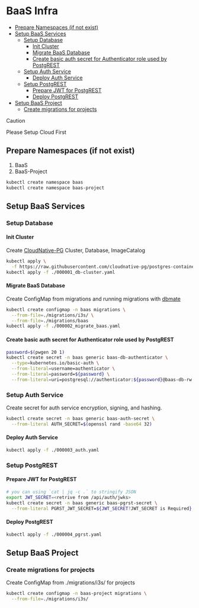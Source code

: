 # BaaS Infra

<!-- toc -->

- [Prepare Namespaces (if not exist)](#prepare-namespaces-if-not-exist)
- [Setup BaaS Services](#setup-baas-services)
  * [Setup Database](#setup-database)
    + [Init Cluster](#init-cluster)
    + [Migrate BaaS Database](#migrate-baas-database)
    + [Create basic auth secret for Authenticator role used by PostgREST](#create-basic-auth-secret-for-authenticator-role-used-by-postgrest)
  * [Setup Auth Service](#setup-auth-service)
    + [Deploy Auth Service](#deploy-auth-service)
  * [Setup PostgREST](#setup-postgrest)
    + [Prepare JWT for PostgREST](#prepare-jwt-for-postgrest)
    + [Deploy PostgREST](#deploy-postgrest)
- [Setup BaaS Project](#setup-baas-project)
  * [Create migrations for projects](#create-migrations-for-projects)

<!-- tocstop -->

> [!CAUTION]
> Please Setup Cloud First

## Prepare Namespaces (if not exist)

1. BaaS
2. BaaS-Project

```sh
kubectl create namespace baas
kubectl create namespace baas-project
```

## Setup BaaS Services

### Setup Database

#### Init Cluster

Create [CloudNative-PG](https://github.com/cloudnative-pg/cloudnative-pg) Cluster, Database, ImageCatalog

```sh
kubectl apply \
  -f https://raw.githubusercontent.com/cloudnative-pg/postgres-containers/main/Debian/ClusterImageCatalog-bookworm.yaml
kubectl apply -f ./000001_db-cluster.yaml
```

#### Migrate BaaS Database

Create ConfigMap from migrations and running migrations with [dbmate](https://github.com/amacneil/dbmate)

```sh
kubectl create configmap -n baas migrations \
  --from-file=./migrations/i3s/ \
  --from-file=./migrations/baas
kubectl apply -f ./000002_migrate_baas.yaml
```

#### Create basic auth secret for Authenticator role used by PostgREST

```sh
password=$(pwgen 20 1)
kubectl create secret -n baas generic baas-db-authenticator \
  --type=kubernetes.io/basic-auth \
  --from-literal=username=authenticator \
  --from-literal=password=${password} \
  --from-literal=uri=postgresql://authenticator:${password}@baas-db-rw.baas:5432/app
```

### Setup Auth Service

Create secret for auth service encryption, signing, and hashing.

```sh
kubectl create secret -n baas generic baas-auth-secret \
  --from-literal AUTH_SECRET=$(openssl rand -base64 32)
```

#### Deploy Auth Service

```sh
kubectl apply -f ./000003_auth.yaml
```

### Setup PostgREST

#### Prepare JWT for PostgREST

```sh
# you can using `cat | jq -c .` to stringify JSON
export JWT_SECRET=<retrive from /api/auth/jwks>
kubectl create secret -n baas generic baas-pgrst-secret \
  --from-literal PGRST_JWT_SECRET=${JWT_SECRET?JWT_SECRET is Required}
```

#### Deploy PostgREST

```sh
kubectl apply -f ./000004_pgrst.yaml
```

## Setup BaaS Project

### Create migrations for projects

Create ConfigMap from ./migrations/i3s/ for projects

```sh
kubectl create configmap -n baas-project migrations \
  --from-file=./migrations/i3s/
```
